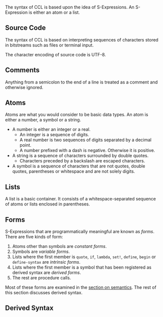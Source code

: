 The syntax of CCL is based upon the idea of S-Expressions. An S-Expression is 
either an atom or a list.

Source Code
-----------

The syntax of CCL is based on interpreting sequences of characters stored in 
bitstreams such as files or terminal input.

The character encoding of source code is UTF-8.

Comments
--------

Anything from a semicolon to the end of a line is treated as a comment and 
otherwise ignored.

Atoms
-----

Atoms are what you would consider to be basic data types. An atom is either a 
number, a symbol or a string.

* A number is either an integer or a real.
	- An integer is a sequence of digits.
	- A real number is two sequences of digits separated by a decimal point.
	- A number prefixed with a dash is negative. Otherwise it is positive.
* A string is a sequence of characters surrounded by double quotes.
	- Characters preceded by a backslash are escaped characters.
* A symbol is a sequence of characters that are not quotes, double quotes, 
  parentheses or whitespace and are not solely digits.

Lists
-----

A list is a basic container. It consists of a whitespace-separated sequence of 
atoms or lists enclosed in parentheses.

Forms
-----

S-Expressions that are programmatically meaningful are known as *forms*. There
are five kinds of form:

1. Atoms other than symbols are *constant forms*.
2. Symbols are *variable forms*.
3. Lists where the first member is `quote`, `if`, `lambda`, `set!`, `define`,
   `begin` or `define-syntax` are *intrinsic forms*.
4. Lists where the first member is a symbol that has been registered as derived
   syntax are *derived forms*.
5. The rest are procedure calls.

Most of these forms are examined in the [section on semantics](semantics.md).
The rest of this section discusses derived syntax.

Derived Syntax
--------------



